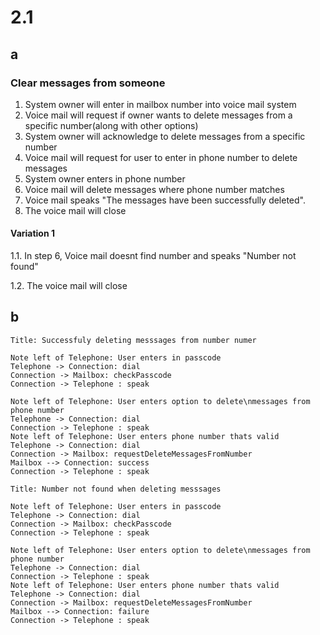 # 2.1
## a
### Clear messages from someone
1. System owner will enter in mailbox number into voice mail system
1. Voice mail will request if owner wants to delete messages from a specific number(along with other options)
1. System owner will acknowledge to delete messages from a specific number
1. Voice mail will request for user to enter in phone number to delete messages
1. System owner enters in phone number
1. Voice mail will delete messages where phone number matches
1. Voice mail speaks  "The messages have been successfully deleted".
1. The voice mail will close

#### Variation 1
1.1. In step 6, Voice mail doesnt find number and speaks "Number not found"

1.2. The voice mail will close

## b
```sequence
Title: Successfuly deleting messsages from number numer

Note left of Telephone: User enters in passcode
Telephone -> Connection: dial
Connection -> Mailbox: checkPasscode
Connection -> Telephone : speak

Note left of Telephone: User enters option to delete\nmessages from phone number
Telephone -> Connection: dial
Connection -> Telephone : speak
Note left of Telephone: User enters phone number thats valid
Telephone -> Connection: dial
Connection -> Mailbox: requestDeleteMessagesFromNumber
Mailbox --> Connection: success
Connection -> Telephone : speak
```

```sequence
Title: Number not found when deleting messsages

Note left of Telephone: User enters in passcode
Telephone -> Connection: dial
Connection -> Mailbox: checkPasscode
Connection -> Telephone : speak

Note left of Telephone: User enters option to delete\nmessages from phone number
Telephone -> Connection: dial
Connection -> Telephone : speak
Note left of Telephone: User enters phone number thats valid
Telephone -> Connection: dial
Connection -> Mailbox: requestDeleteMessagesFromNumber
Mailbox --> Connection: failure
Connection -> Telephone : speak
```
